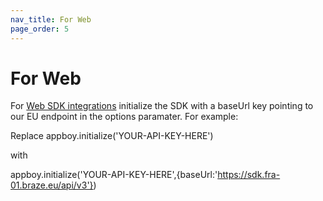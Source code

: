 ```yaml
---
nav_title: For Web
page_order: 5
---
```


# For Web

For [Web SDK integrations](https://github.com/Appboy/appboy-web-sdk#getting-started) initialize the SDK with a baseUrl key pointing to our EU endpoint in the options paramater. For example:

Replace appboy.initialize('YOUR-API-KEY-HERE')

with

appboy.initialize('YOUR-API-KEY-HERE',{baseUrl:'https://sdk.fra-01.braze.eu/api/v3'})
